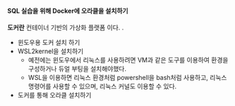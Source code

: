 #### SQL 실습을 위해 Docker에 오라클을 설치하기

**도커란** 컨테이너 기반의 가상화 플랫폼 이다. .

- 윈도우용 도커 설치 하기
- WSL2kernel을 설치하기
  - 예전에는 윈도우에서 리눅스를 사용하려면 VM과 같은 도구를 이용하여 환경을 구성하거나 듀얼 부팅을 설치해야했다.
  - WSL을 이용하면 리눅스 환경처럼 powershell을 bash처럼 사용하고, 리눅스 명령어를 사용할 수 있으며, 리눅스 커널도 이용할 수 있다.
- 도커를 통해 오라클 설치하기


